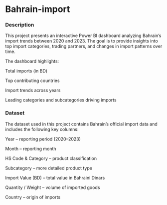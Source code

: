 # Bahrain-import


### Description

This project presents an interactive Power BI dashboard analyzing Bahrain’s import trends between 2020 and 2023.
The goal is to provide insights into top import categories, trading partners, and changes in import patterns over time.

The dashboard highlights:

Total imports (in BD)

Top contributing countries

Import trends across years

Leading categories and subcategories driving imports



### Dataset

The dataset used in this project contains Bahrain’s official import data and includes the following key columns:

Year – reporting period (2020–2023)

Month – reporting month

HS Code & Category – product classification 

Subcategory – more detailed product type 

Import Value (BD) – total value in Bahraini Dinars

Quantity / Weight – volume of imported goods

Country – origin of imports
